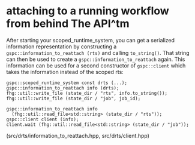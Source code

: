 # attaching to a running workflow from behind The API^tm

After starting your scoped_runtime_system, you can get a serialized information representation by constructing a `gspc::information_to_reattach (rts)` and calling `to_string()`. That string can then be used to create a `gspc::information_to_reattach` again. This information can be used for a second constructor of `gspc::client` which takes the information instead of the scoped rts:

    gspc::scoped_runtime_system const drts (...);
    gspc::information_to_reattach info (drts);
    fhg::util::write_file (state_dir / "rts", info.to_string());
    fhg::util::write_file (state_dir / "job", job_id);

    gspc::information_to_reattach info
      (fhg::util::read_file<std::string> (state_dir / "rts"));
    gspc::client client (info);
    client.wait (fhg::util::read_file<std::string> (state_dir / "job"));

(src/drts/information_to_reattach.hpp, src/drts/client.hpp)
